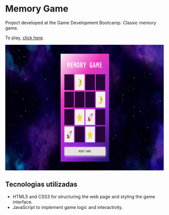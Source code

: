 # Memory Game

Project developed at the Game Development Bootcamp.
Classic memory game.


To play, [click here](https://maripirczak.github.io/memory-game/). 
<p align="center">
  <img height="400px" src="./src/images/game-image.png"><br>
</p>


## Tecnologias utilizadas

- HTML5 and CSS3 for structuring the web page and styling the game interface.
- JavaScript to implement game logic and interactivity.
